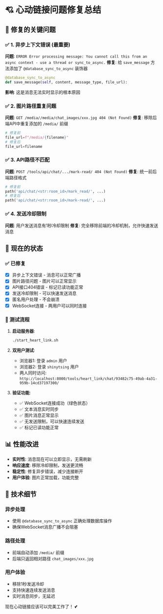 # 💘 心动链接问题修复总结

## 🎯 修复的关键问题

### ✅ 1. 异步上下文错误 (最重要)
**问题**: `ERROR Error processing message: You cannot call this from an async context - use a thread or sync_to_async.`
**修复**: 给 `save_message` 方法添加了 `@database_sync_to_async` 装饰器
```python
@database_sync_to_async
def save_message(self, content, message_type, file_url):
```
**影响**: 这是消息无法实时显示的根本原因

### ✅ 2. 图片路径重复问题
**问题**: `GET /media//media/chat_images/xxx.jpg 404 (Not Found)`
**修复**: 移除后端API中重复添加的 `/media/` 前缀
```python
# 修复前
file_url=f"/media/{filename}"
# 修复后  
file_url=filename
```

### ✅ 3. API路径不匹配
**问题**: `POST /tools/api/chat/.../mark-read/ 404 (Not Found)`
**修复**: 统一前后端路径格式
```python
# 修复前
path('api/chat/<str:room_id>/mark_read/', ...)
# 修复后
path('api/chat/<str:room_id>/mark-read/', ...)
```

### ✅ 4. 发送冷却限制
**问题**: 用户发送消息有1秒冷却限制
**修复**: 完全移除前端的冷却机制，允许快速发送消息

## 🚀 现在的状态

### ✅ 已修复
- [x] 异步上下文错误 - 消息可以正常广播
- [x] 图片路径问题 - 图片可以正常显示
- [x] API接口404错误 - 标记已读功能正常
- [x] 发送冷却限制 - 可以快速发送消息
- [x] 匿名用户处理 - 不会崩溃
- [x] WebSocket连接 - 两用户可以同时连接

### 🧪 测试流程

1. **启动服务器**:
   ```bash
   ./start_heart_link.sh
   ```

2. **双用户测试**:
   - 浏览器1: 登录 `admin` 用户
   - 浏览器2: 登录 `shinytsing` 用户
   - 两人同时访问: `http://localhost:8000/tools/heart_link/chat/93482c75-49ab-4a31-959b-14cd37197300/`

3. **验证功能**:
   - ✅ WebSocket连接成功（绿色状态）
   - ✅ 文本消息实时同步
   - ✅ 图片消息正常显示
   - ✅ 无发送限制，可以快速连续发送
   - ✅ 标记已读功能正常

## 📊 性能改进

- **实时性**: 消息现在可以立即显示，无需刷新
- **响应速度**: 移除冷却限制，发送更流畅
- **稳定性**: 修复异步错误，减少连接断开
- **用户体验**: 图片正常加载，功能完整

## 🔧 技术细节

### 异步处理
- 使用 `@database_sync_to_async` 正确处理数据库操作
- 确保WebSocket消息广播不会阻塞

### 路径处理
- 前端自动添加 `/media/` 前缀
- 后端只返回相对路径 `chat_images/xxx.jpg`

### 用户体验
- 移除1秒发送冷却
- 支持快速连续发送消息
- 实时消息同步，无延迟

现在心动链接应该可以完美工作了！ 💕
